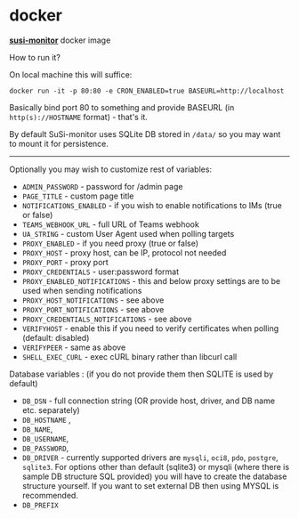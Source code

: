 # docker

[**susi-monitor**](https://susi-monitor.github.io/) docker image

How to run it?

On local machine this will suffice:

`docker run -it -p 80:80 -e CRON_ENABLED=true BASEURL=http://localhost`

Basically bind port 80 to something and provide BASEURL (in `http(s)://HOSTNAME` format) - that's it.

By default SuSi-monitor uses SQLite DB stored in `/data/` so you may want to mount
it for persistence.

---
Optionally you may wish to customize rest of variables:
- `ADMIN_PASSWORD` - password for /admin page
- `PAGE_TITLE` - custom page title
- `NOTIFICATIONS_ENABLED` - if you wish to enable notifications to IMs (true or false)
- `TEAMS_WEBHOOK_URL` - full URL of Teams webhook
- `UA_STRING` - custom User Agent used when polling targets
- `PROXY_ENABLED` - if you need proxy (true or false)
- `PROXY_HOST` - proxy host, can be IP, protocol not needed
- `PROXY_PORT` - proxy port
- `PROXY_CREDENTIALS` - user:password format
- `PROXY_ENABLED_NOTIFICATIONS` - this and below proxy settings are to be used when sending notifications
- `PROXY_HOST_NOTIFICATIONS` - see above
- `PROXY_PORT_NOTIFICATIONS` - see above
- `PROXY_CREDENTIALS_NOTIFICATIONS` - see above
- `VERIFYHOST` - enable this if you need to verify certificates when polling (default: disabled)
- `VERIFYPEER` - same as above
- `SHELL_EXEC_CURL` - exec cURL binary rather than libcurl call

Database variables :
(if you do not provide them then SQLITE is used by default)

- `DB_DSN` - full connection string (OR provide host, driver, and DB name etc. separately)
- `DB_HOSTNAME` ,
- `DB_NAME`,
- `DB_USERNAME`,
- `DB_PASSWORD`,
- `DB_DRIVER` - currently supported drivers are `mysqli`, `oci8`, `pdo`, `postgre`, `sqlite3`. 
                                        For options other than default (sqlite3) or mysqli (where there is sample 
                                        DB structure SQL provided) you will have to create the database structure yourself. 
                                        If you want to set external DB then using MYSQL is recommended.
- `DB_PREFIX`